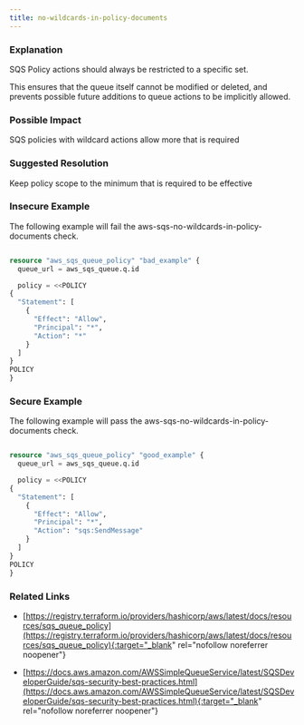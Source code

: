 ```yaml
---
title: no-wildcards-in-policy-documents
---
```


### Explanation


SQS Policy actions should always be restricted to a specific set.

This ensures that the queue itself cannot be modified or deleted, and prevents possible future additions to queue actions to be implicitly allowed.


### Possible Impact
SQS policies with wildcard actions allow more that is required

### Suggested Resolution
Keep policy scope to the minimum that is required to be effective


### Insecure Example

The following example will fail the aws-sqs-no-wildcards-in-policy-documents check.

```terraform

resource "aws_sqs_queue_policy" "bad_example" {
  queue_url = aws_sqs_queue.q.id

  policy = <<POLICY
{
  "Statement": [
    {
      "Effect": "Allow",
      "Principal": "*",
      "Action": "*"
    }
  ]
}
POLICY
}

```



### Secure Example

The following example will pass the aws-sqs-no-wildcards-in-policy-documents check.

```terraform

resource "aws_sqs_queue_policy" "good_example" {
  queue_url = aws_sqs_queue.q.id

  policy = <<POLICY
{
  "Statement": [
    {
      "Effect": "Allow",
      "Principal": "*",
      "Action": "sqs:SendMessage"
    }
  ]
}
POLICY
}

```




### Related Links


- [https://registry.terraform.io/providers/hashicorp/aws/latest/docs/resources/sqs_queue_policy](https://registry.terraform.io/providers/hashicorp/aws/latest/docs/resources/sqs_queue_policy){:target="_blank" rel="nofollow noreferrer noopener"}

- [https://docs.aws.amazon.com/AWSSimpleQueueService/latest/SQSDeveloperGuide/sqs-security-best-practices.html](https://docs.aws.amazon.com/AWSSimpleQueueService/latest/SQSDeveloperGuide/sqs-security-best-practices.html){:target="_blank" rel="nofollow noreferrer noopener"}


